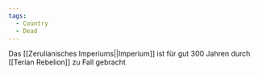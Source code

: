 ```yaml
---
tags:
  - Country
  - Dead
---
```

Das [[Zerulianisches Imperiums||Imperium]] ist für gut 300 Jahren durch [[Terian Rebelion]] zu Fall gebracht